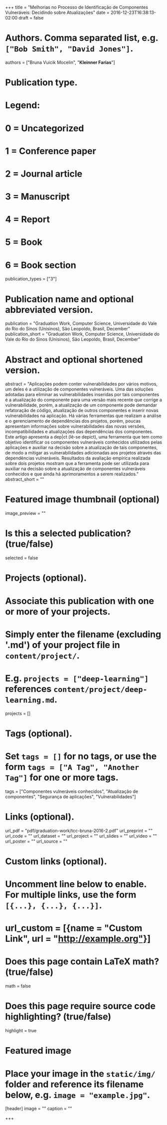 +++
title = "Melhorias no Processo de Identificação de Componentes Vulneráveis: Decidindo sobre Atualizações"
date = 2016-12-23T16:38:13-02:00
draft = false

# Authors. Comma separated list, e.g. `["Bob Smith", "David Jones"]`.
authors = ["Bruna Vuicik Mocelin", "**Kleinner Farias**"]

# Publication type.
# Legend:
# 0 = Uncategorized
# 1 = Conference paper
# 2 = Journal article
# 3 = Manuscript
# 4 = Report
# 5 = Book
# 6 = Book section
publication_types = ["3"]

# Publication name and optional abbreviated version.
publication = "Graduation Work, Computer Science, Universidade do Vale do Rio do Sinos (Unisinos), São Leopoldo, Brasil, December"
publication_short = "Graduation Work, Computer Science, Universidade do Vale do Rio do Sinos (Unisinos), São Leopoldo, Brasil, December"

# Abstract and optional shortened version.
abstract = "Aplicações podem conter vulnerabilidades por vários motivos, um deles é a utilização de componentes vulneráveis. Uma das soluções adotadas para eliminar as vulnerabilidades inseridas por tais componentes é a atualização do componente para uma versão mais recente que corrige a vulnerabilidade, porém, a atualização de um componente pode demandar refatoração de código, atualização de outros componentes e inserir novas vulnerabilidades na aplicação. Há várias ferramentas que realizam a análise e o gerenciamento de dependências dos projetos, porém, poucas apresentam informações sobre vulnerabilidades das novas versões, incompatibilidades e atualizações das dependências dos componentes. Este artigo apresenta a dep|ct (lê-se depict), uma ferramenta que tem como objetivo identificar os componentes vulneráveis conhecidos utilizados pelas aplicações e auxiliar na decisão sobre a atualização de tais componentes, de modo a mitigar as vulnerabilidades adicionadas aos projetos através das dependências vulneráveis. Resultados da avaliação empírica realizada sobre dois projetos mostram que a ferramenta pode ser utilizada para auxiliar na decisão sobre a atualização de componentes vulneráveis conhecidos e que ainda há aprimoramentos a serem realizados."
abstract_short = ""

# Featured image thumbnail (optional)
image_preview = ""

# Is this a selected publication? (true/false)
selected = false

# Projects (optional).
#   Associate this publication with one or more of your projects.
#   Simply enter the filename (excluding '.md') of your project file in `content/project/`.
#   E.g. `projects = ["deep-learning"]` references `content/project/deep-learning.md`.
projects = []

# Tags (optional).
#   Set `tags = []` for no tags, or use the form `tags = ["A Tag", "Another Tag"]` for one or more tags.
tags = ["Componentes vulneráveis conhecidos", "Atualização de componentes", "Segurança de aplicações", "Vulnerabilidades"]

# Links (optional).
url_pdf = "pdf/graduation-work/tcc-bruna-2016-2.pdf"
url_preprint = ""
url_code = ""
url_dataset = ""
url_project = ""
url_slides = ""
url_video = ""
url_poster = ""
url_source = ""

# Custom links (optional).
#   Uncomment line below to enable. For multiple links, use the form `[{...}, {...}, {...}]`.
# url_custom = [{name = "Custom Link", url = "http://example.org"}]

# Does this page contain LaTeX math? (true/false)
math = false

# Does this page require source code highlighting? (true/false)
highlight = true

# Featured image
# Place your image in the `static/img/` folder and reference its filename below, e.g. `image = "example.jpg"`.
[header]
image = ""
caption = ""

+++
